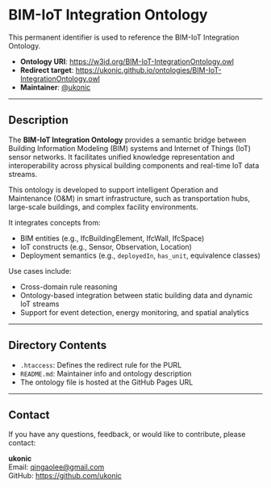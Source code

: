 # BIM-IoT Integration Ontology

This permanent identifier is used to reference the BIM-IoT Integration Ontology.

- **Ontology URI**: https://w3id.org/BIM-IoT-IntegrationOntology.owl  
- **Redirect target**: https://ukonic.github.io/ontologies/BIM-IoT-IntegrationOntology.owl  
- **Maintainer**: [@ukonic](https://github.com/ukonic)

---

## Description

The **BIM-IoT Integration Ontology** provides a semantic bridge between Building Information Modeling (BIM) systems and Internet of Things (IoT) sensor networks. It facilitates unified knowledge representation and interoperability across physical building components and real-time IoT data streams.

This ontology is developed to support intelligent Operation and Maintenance (O&M) in smart infrastructure, such as transportation hubs, large-scale buildings, and complex facility environments.

It integrates concepts from:
- BIM entities (e.g., IfcBuildingElement, IfcWall, IfcSpace)
- IoT constructs (e.g., Sensor, Observation, Location)
- Deployment semantics (e.g., `deployedIn`, `has_unit`, equivalence classes)

Use cases include:
- Cross-domain rule reasoning
- Ontology-based integration between static building data and dynamic IoT streams
- Support for event detection, energy monitoring, and spatial analytics

---

## Directory Contents

- `.htaccess`: Defines the redirect rule for the PURL
- `README.md`: Maintainer info and ontology description
- The ontology file is hosted at the GitHub Pages URL

---

## Contact

If you have any questions, feedback, or would like to contribute, please contact:

**ukonic**  
Email: qingaolee@gmail.com  
GitHub: https://github.com/ukonic
